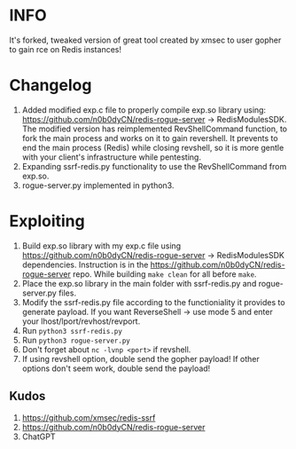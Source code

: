 # INFO
It's forked, tweaked version of great tool created by xmsec to user gopher to gain rce on Redis instances!

# Changelog
1. Added modified exp.c file to properly compile exp.so library using: https://github.com/n0b0dyCN/redis-rogue-server -> RedisModulesSDK. The modified version has reimplemented RevShellCommand function, to fork the main process and works on it to gain revershell. It prevents to end the main process (Redis) while closing revshell, so it is more gentle with your client's infrastructure while pentesting.
2. Expanding ssrf-redis.py functionality to use the RevShellCommand from exp.so.
3. rogue-server.py implemented in python3.

# Exploiting

1. Build exp.so library with my exp.c file using https://github.com/n0b0dyCN/redis-rogue-server -> RedisModulesSDK dependencies. Instruction is in the https://github.com/n0b0dyCN/redis-rogue-server repo. While building ```make clean``` for all before ```make```.
2. Place the exp.so library in the main folder with ssrf-redis.py and rogue-server.py files.
3. Modify the ssrf-redis.py file according to the functioniality it provides to generate payload. If you want ReverseShell -> use mode 5 and enter your lhost/lport/revhost/revport.
4. Run ```python3 ssrf-redis.py```
5. Run ```python3 rogue-server.py```
6. Don't forget about ```nc -lvnp <port>``` if revshell.
7. If using revshell option, double send the gopher payload! If other options don't seem work, double send the payload!

## Kudos
1. https://github.com/xmsec/redis-ssrf
2. https://github.com/n0b0dyCN/redis-rogue-server
3. ChatGPT
